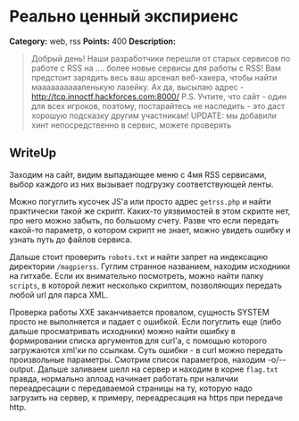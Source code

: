 # Реально ценный экспириенс


**Category:** web, rss
**Points:** 400
**Description:**

> Добрый день! Наши разработчики перешли от старых сервисов по работе с RSS на .... более новые сервисы для работы с RSS! Вам предстоит зарядить весь ваш арсенал веб-хакера, чтобы найти мааааааааааленькую лазейку. Ах да, высылаю адрес - http://tcp.innoctf.hackforces.com:8000/
> P.S. Учтите, что сайт - один для всех игроков, поэтому, постарайтесь не наследить - это даст хорошую подсказку другим участникам!
> UPDATE: мы добавили хинт непосредственно в сервис, можете проверять

## WriteUp 

Заходим на сайт, видим выпадающее меню с 4мя RSS сервисами, выбор каждого из них вызывает подгрузку соответствующей ленты.

Можно погуглить кусочек JS'a или просто адрес `getrss.php` и найти практически такой же скрипт. Каких-то уязвимостей в этом скрипте нет, 
про него можно забыть, по большому счету. Разве что если передать какой-то параметр, о котором скрипт не знает, можно увидеть ошибку и узнать путь до файлов сервиса.

Дальше стоит проверить `robots.txt` и найти запрет на индексацию директории `/magpierss`. Гуглим странное названием, находим исходники на гитхабе.
Если их внимательно посмотреть, можно найти папку `scripts`, в которой лежит несколько скриптом, позволяющих передать любой url для парса XML.

Проверка работы XXE заканчивается провалом, сущность SYSTEM просто не выполняется и падает с ошибкой.
Если погуглить еще (либо дальше просматривать исходники) можно найти ошибку в формировании списка аргументов для curl'a, с помощью которого загружаются xml'ки по ссылкам.
Суть ошибки - в curl можно передать произвольные параметры. Смотрим список параметров, находим -o/--output. Дальше заливаем шелл на сервер и находим в корне `flag.txt`
правда, нормально аплоад начинает работать при наличии переадресации с передаваемой страницы на ту, которую надо загрузить на сервер, к примеру, переадресация на https при передаче http.

